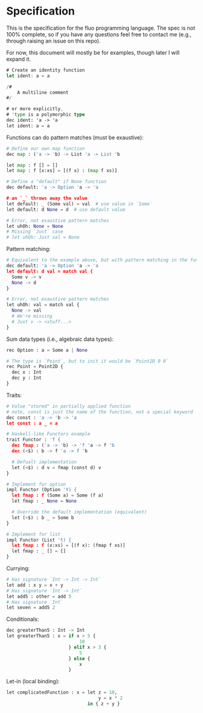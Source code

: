 # Specification

This is the specification for the fluo programming language. The spec is not 100% complete, so if you have any questions feel free to contact me (e.g., through raising an issue on this repo).

For now, this document will mostly be for examples, though later I will expand it.

```rust
# Create an identity function
let ident: a = a

/# 
    A multiline comment
#/

# or more explicitly,
# 'type is a polymorphic type
dec ident: 'a -> 'a
let ident: a = a
```

Functions can do pattern matches (must be exaustive):

```python
# Define our own map function
dec map : ('a -> 'b) -> List 'a -> List 'b

let map : f [] = []
let map : f [x:xs] = [(f x) : (map f xs)]

# Define a "default" if None function
dec default: 'a -> Option 'a -> 'a

# an `_` throws away the value
let default: _ (Some val) = val  # use value in `Some`
let default: d None = d  # use default value

# Error, not exaustive pattern matches
let uhOh: None = None
# Missing `Just` case
# let uhOh: Just val = None
```

Pattern matching:

```python
# Equivalent to the example above, but with pattern matching in the function body
dec default: 'a -> Option 'a -> 'a
let default: d val = match val {
  Some v -> v
  None -> d
}

# Error, not exaustive pattern matches
let uhOh: val = match val {
  None -> val
  # We're missing
  # Just v -> <stuff...>
}
```

Sum data types (i.e., algebraic data types):
```python
rec Option : a = Some a | None

# The type is `Point`, but to init it would be `Point2D 0 0`
rec Point = Point2D {
  dec x : Int
  dec y : Int
}
```

Traits:
```python
# Value "stored" in partially applied function
# note, const is just the name of the function, not a special keyword
dec const : 'a -> 'b -> 'a
let const : a _ = a

# Haskell-like Functors example
trait Functor : 'f {
  dec fmap : ('a -> 'b) -> 'f 'a -> f 'b
  dec (<$) : b -> f 'a -> f 'b

  # Defualt implementation
  let (<$) : d v = fmap (const d) v
}

# Implement for option
impl Functor (Option 't) {
  let fmap : f (Some a) = Some (f a)
  let fmap : _ None = None

  # Override the default implementation (equivalent)
  let (<$) : b _ = Some b
}

# Implement for list
impl Functor (List 't) {
  let fmap : f (x:xs) = [(f x): (fmap f xs)]
  let fmap : _ [] = []
}
```

Currying:
```python
# Has signature `Int -> Int -> Int`
let add : x y = x + y
# Has signature `Int -> Int`
let add5 : other = add 5
# Has signature `Int`
let seven = add5 2
```

Conditionals:
```python
dec greaterThan5 : Int -> Int
let greaterThan5 : x = if x > 5 {
                           10
                       } elif x > 3 {
                           5
                       } else {
                           x
                       }
```

Let-in (local binding):
```python
let complicatedFunction : x = let z = 10,
                                  y = x * 2
                              in { z + y }
```
